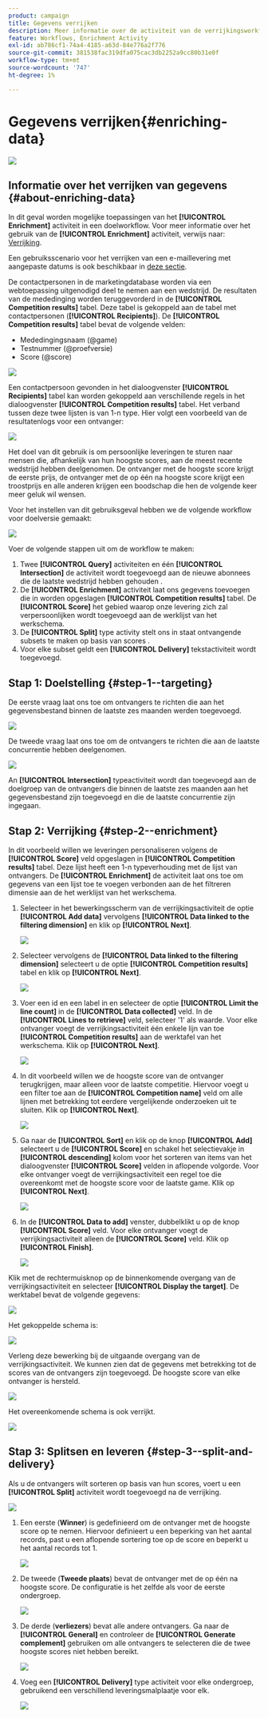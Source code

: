 ```yaml
---
product: campaign
title: Gegevens verrijken
description: Meer informatie over de activiteit van de verrijkingsworkflow
feature: Workflows, Enrichment Activity
exl-id: ab786cf1-74a4-4185-a63d-84e776a2f776
source-git-commit: 381538fac319dfa075cac3db2252a9cc80b31e0f
workflow-type: tm+mt
source-wordcount: '747'
ht-degree: 1%

---
```


# Gegevens verrijken{#enriching-data}

![](../../assets/v7-only.svg)

## Informatie over het verrijken van gegevens {#about-enriching-data}

In dit geval worden mogelijke toepassingen van het **[!UICONTROL Enrichment]** activiteit in een doelworkflow. Voor meer informatie over het gebruik van de **[!UICONTROL Enrichment]** activiteit, verwijs naar: [Verrijking](enrichment.md).

Een gebruiksscenario voor het verrijken van een e-maillevering met aangepaste datums is ook beschikbaar in [deze sectie](email-enrichment-with-custom-date-fields.md).

De contactpersonen in de marketingdatabase worden via een webtoepassing uitgenodigd deel te nemen aan een wedstrijd. De resultaten van de mededinging worden teruggevorderd in de **[!UICONTROL Competition results]** tabel. Deze tabel is gekoppeld aan de tabel met contactpersonen (**[!UICONTROL Recipients]**). De **[!UICONTROL Competition results]** tabel bevat de volgende velden:

* Mededingingsnaam (@game)
* Testnummer (@proefversie)
* Score (@score)

![](assets/uc1_enrich_1.png)

Een contactpersoon gevonden in het dialoogvenster **[!UICONTROL Recipients]** tabel kan worden gekoppeld aan verschillende regels in het dialoogvenster **[!UICONTROL Competition results]** tabel. Het verband tussen deze twee lijsten is van 1-n type. Hier volgt een voorbeeld van de resultatenlogs voor een ontvanger:

![](assets/uc1_enrich_2.png)

Het doel van dit gebruik is om persoonlijke leveringen te sturen naar mensen die, afhankelijk van hun hoogste scores, aan de meest recente wedstrijd hebben deelgenomen. De ontvanger met de hoogste score krijgt de eerste prijs, de ontvanger met de op één na hoogste score krijgt een troostprijs en alle anderen krijgen een boodschap die hen de volgende keer meer geluk wil wensen.

Voor het instellen van dit gebruiksgeval hebben we de volgende workflow voor doelversie gemaakt:

![](assets/uc1_enrich_3.png)

Voer de volgende stappen uit om de workflow te maken:

1. Twee **[!UICONTROL Query]** activiteiten en één **[!UICONTROL Intersection]** de activiteit wordt toegevoegd aan de nieuwe abonnees die de laatste wedstrijd hebben gehouden .
1. De **[!UICONTROL Enrichment]** activiteit laat ons gegevens toevoegen die in worden opgeslagen **[!UICONTROL Competition results]** tabel. De **[!UICONTROL Score]** het gebied waarop onze levering zich zal verpersoonlijken wordt toegevoegd aan de werklijst van het werkschema.
1. De **[!UICONTROL Split]** type activity stelt ons in staat ontvangende subsets te maken op basis van scores .
1. Voor elke subset geldt een **[!UICONTROL Delivery]** tekstactiviteit wordt toegevoegd.

## Stap 1: Doelstelling {#step-1--targeting}

De eerste vraag laat ons toe om ontvangers te richten die aan het gegevensbestand binnen de laatste zes maanden werden toegevoegd.

![](assets/uc1_enrich_4.png)

De tweede vraag laat ons toe om de ontvangers te richten die aan de laatste concurrentie hebben deelgenomen.

![](assets/uc1_enrich_5.png)

An **[!UICONTROL Intersection]** typeactiviteit wordt dan toegevoegd aan de doelgroep van de ontvangers die binnen de laatste zes maanden aan het gegevensbestand zijn toegevoegd en die de laatste concurrentie zijn ingegaan.

## Stap 2: Verrijking {#step-2--enrichment}

In dit voorbeeld willen we leveringen personaliseren volgens de **[!UICONTROL Score]** veld opgeslagen in **[!UICONTROL Competition results]** tabel. Deze lijst heeft een 1-n typeverhouding met de lijst van ontvangers. De **[!UICONTROL Enrichment]** de activiteit laat ons toe om gegevens van een lijst toe te voegen verbonden aan de het filtreren dimensie aan de het werklijst van het werkschema.

1. Selecteer in het bewerkingsscherm van de verrijkingsactiviteit de optie **[!UICONTROL Add data]** vervolgens **[!UICONTROL Data linked to the filtering dimension]** en klik op **[!UICONTROL Next]**.

   ![](assets/uc1_enrich_6.png)

1. Selecteer vervolgens de **[!UICONTROL Data linked to the filtering dimension]** selecteert u de optie **[!UICONTROL Competition results]** tabel en klik op **[!UICONTROL Next]**.

   ![](assets/uc1_enrich_7.png)

1. Voer een id en een label in en selecteer de optie **[!UICONTROL Limit the line count]** in de **[!UICONTROL Data collected]** veld. In de **[!UICONTROL Lines to retrieve]** veld, selecteer &#39;1&#39; als waarde. Voor elke ontvanger voegt de verrijkingsactiviteit één enkele lijn van toe **[!UICONTROL Competition results]** aan de werktafel van het werkschema. Klik op **[!UICONTROL Next]**.

   ![](assets/uc1_enrich_8.png)

1. In dit voorbeeld willen we de hoogste score van de ontvanger terugkrijgen, maar alleen voor de laatste competitie. Hiervoor voegt u een filter toe aan de **[!UICONTROL Competition name]** veld om alle lijnen met betrekking tot eerdere vergelijkende onderzoeken uit te sluiten. Klik op **[!UICONTROL Next]**.

   ![](assets/uc1_enrich_9.png)

1. Ga naar de **[!UICONTROL Sort]** en klik op de knop **[!UICONTROL Add]** selecteert u de **[!UICONTROL Score]** en schakel het selectievakje in **[!UICONTROL descending]** kolom voor het sorteren van items van het dialoogvenster **[!UICONTROL Score]** velden in aflopende volgorde. Voor elke ontvanger voegt de verrijkingsactiviteit een regel toe die overeenkomt met de hoogste score voor de laatste game. Klik op **[!UICONTROL Next]**.

   ![](assets/uc1_enrich_10.png)

1. In de **[!UICONTROL Data to add]** venster, dubbelklikt u op de knop **[!UICONTROL Score]** veld. Voor elke ontvanger voegt de verrijkingsactiviteit alleen de **[!UICONTROL Score]** veld. Klik op **[!UICONTROL Finish]**.

   ![](assets/uc1_enrich_11.png)

Klik met de rechtermuisknop op de binnenkomende overgang van de verrijkingsactiviteit en selecteer **[!UICONTROL Display the target]**. De werktabel bevat de volgende gegevens:

![](assets/uc1_enrich_13.png)

Het gekoppelde schema is:

![](assets/uc1_enrich_15.png)

Verleng deze bewerking bij de uitgaande overgang van de verrijkingsactiviteit. We kunnen zien dat de gegevens met betrekking tot de scores van de ontvangers zijn toegevoegd. De hoogste score van elke ontvanger is hersteld.

![](assets/uc1_enrich_12.png)

Het overeenkomende schema is ook verrijkt.

![](assets/uc1_enrich_14.png)

## Stap 3: Splitsen en leveren {#step-3--split-and-delivery}

Als u de ontvangers wilt sorteren op basis van hun scores, voert u een **[!UICONTROL Split]** activiteit wordt toegevoegd na de verrijking.

![](assets/uc1_enrich_18.png)

1. Een eerste (**Winner**) is gedefinieerd om de ontvanger met de hoogste score op te nemen. Hiervoor definieert u een beperking van het aantal records, past u een aflopende sortering toe op de score en beperkt u het aantal records tot 1.

   ![](assets/uc1_enrich_16.png)

1. De tweede (**Tweede plaats**) bevat de ontvanger met de op één na hoogste score. De configuratie is het zelfde als voor de eerste ondergroep.

   ![](assets/uc1_enrich_17.png)

1. De derde (**verliezers**) bevat alle andere ontvangers. Ga naar de **[!UICONTROL General]** en controleer de **[!UICONTROL Generate complement]** gebruiken om alle ontvangers te selecteren die de twee hoogste scores niet hebben bereikt.

   ![](assets/uc1_enrich_19.png)

1. Voeg een **[!UICONTROL Delivery]** type activiteit voor elke ondergroep, gebruikend een verschillend leveringsmalplaatje voor elk.

   ![](assets/uc1_enrich_20.png)
